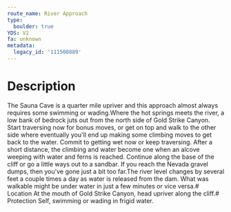 ```yaml
---
route_name: River Approach
type:
  boulder: true
YDS: V2
fa: unknown
metadata:
  legacy_id: '111508889'
---
```

# Description
The Sauna Cave is a quarter mile upriver and this approach almost always requires some swimming or wading.Where the hot springs meets the river, a low bank of bedrock juts out from the north side of Gold Strike Canyon. Start traversing now for bonus moves, or get on top and walk to the other side where eventually you'll end up making some climbing moves to get back to the water. Commit to getting wet now or keep traversing. After a short distance, the climbing and water become one when an alcove weeping with water and ferns is reached. Continue along the base of the cliff or go a little ways out to a sandbar. If you reach the Nevada gravel dumps, then you've gone just a bit too far.The river level changes by several feet a couple times a day as water is released from the dam. What was walkable might be under water in just a few minutes or vice versa.# Location
At the mouth of Gold Strike Canyon, head upriver along the cliff.# Protection
Self, swimming or wading in frigid water.